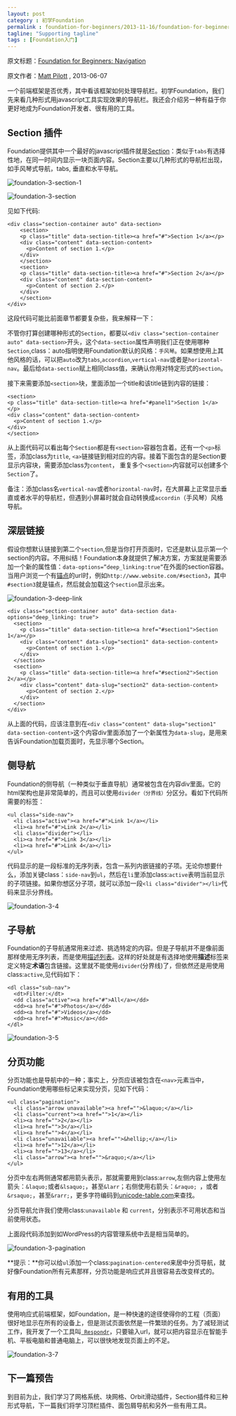 ```yaml
---
layout: post
category : 初学Foundation
permalink : foundation-for-beginners/2013-11-16/foundation-for-beginners-navigation/
tagline: "Supporting tagline"
tags : [Foundation入门]
---
```


原文标题：[Foundation for Beginners: Navigation](http://webdesign.tutsplus.com/tutorials/htmlcss-tutorials/foundation-for-beginners-navigation/)

原文作者：[Matt Pilott](http://webdesign.tutsplus.com/author/matt-pilott/) , 2013-06-07

一个前端框架是否优秀，其中看该框架如何处理导航栏。初学Foundation，我们先来看几种形式用javascript工具实现效果的导航栏。我还会介绍另一种有益于你更好地成为Foundation开发者、很有用的工具。

<!--break-->

## Section 插件 ##

Foundation提供其中一个最好的javascript插件就是[Section](http://foundation.zurb.com/docs/components/section.html)：类似于`tabs`有选择性地，在同一时间内显示一块页面内容。Section主要以几种形式的导航栏出现，如手风琴式导航，tabs, 垂直和水平导航。

![foundation-3-section-1](http://pigerla.com/assets/images/20131116/foundation-3-section-1.png)

![foundation-3-section](http://pigerla.com/assets/images/20131116/foundation-3-section.png)

见如下代码:

    <div class="section-container auto" data-section>
	  	<section>
	    <p class="title" data-section-title><a href="#">Section 1</a></p>
	    <div class="content" data-section-content>
	      <p>Content of section 1.</p>
	    </div>
	  	</section>
	  	<section>
	    <p class="title" data-section-title><a href="#">Section 2</a></p>
	    <div class="content" data-section-content>
	      <p>Content of section 2.</p>
	    </div>
	  	</section>
	</div>

这段代码可能比前面章节都要复杂些，我来解释一下：

不管你打算创建哪种形式的`Section`，都要以`<div class="section-container auto" data-section>`开头，这个`data-section`属性声明我们正在使用哪种`Section`,class：auto指明使用Foundation默认的风格：`手风琴`。如果想使用上其他风格的话，可以把`auto`改为`tabs`,`accordion`,`vertical-nav`或者是`horizontal-nav`。最后给`data-section`赋上相同class值，来确认你用对特定形式的`section`。

接下来需要添加`<section>`块，里面添加一个title和该title链到内容的链接：

    <section>
    <p class="title" data-section-title><a href="#panel1">Section 1</a></p>
    <div class="content" data-section-content>
      <p>Content of section 1.</p>
    </div>
	</section>

从上面代码可以看出每个`Section`都是有`<section>`容器包含着。还有一个`<p>`标签，添加class为`title`, `<a>`链接链到相对应的内容。接着下面包含的是Section要显示内容块，需要添加class为`content`， 重复多个`<section>`内容就可以创建多个`Section`了。

备注：添加class名`vertical-nav`或者`horizontal-nav`时，在大屏幕上正常显示垂直或者水平的导航栏，但遇到小屏幕时就会自动转换成`accordin`（手风琴）风格导航。

## 深层链接 ##

假设你想默认链接到第二个`section`,但是当你打开页面时，它还是默认显示第一个section的内容。不用纠结！Foundation本身就提供了解决方案，方案就是需要添加一个新的属性值：`data-options=”deep_linking:true”`在外面的section容器。当用户浏览一个有[锚点](http://en.wikipedia.org/wiki/Fragment_identifier)的url时，例如`http://www.website.com/#section3`，其中`#section3`就是锚点，然后就会加载这个`section`显示出来。


![foundation-3-deep-link](http://pigerla.com/assets/images/20131116/foundation-3-deep-link.png)

    <div class="section-container auto" data-section data-options="deep_linking: true">
	  <section>
	    <p class="title" data-section-title><a href="#section1">Section 1</a></p>
	    <div class="content" data-slug="section1" data-section-content>
	      <p>Content of section 1.</p>
	    </div>
	  </section>
	  <section>
	    <p class="title" data-section-title><a href="#section2">Section 2</a></p>
	    <div class="content" data-slug="section2" data-section-content>
	      <p>Content of section 2.</p>
	    </div>
	  </section>
	</div>

从上面的代码，应该注意到在`<div class="content" data-slug="section1" data-section-content>`这个内容div里面添加了一个新属性为`data-slug`，是用来告诉Foundation加载页面时，先显示哪个Section。

## 侧导航  ##

Foundation的侧导航（一种类似于垂直导航）通常被包含在内容div里面。它的html架构也是非常简单的，而且可以使用`divider（分界线）`分区分。看如下代码所需要的标签：
    
    <ul class="side-nav">
      <li class="active"><a href="#">Link 1</a></li>
      <li><a href="#">Link 2</a></li>
      <li class="divider"></li>
      <li><a href="#">Link 3</a></li>
      <li><a href="#">Link 4</a></li>
    </ul>

代码显示的是一段标准的无序列表，包含一系列内嵌链接的子项。无论你想要什么，添加关键class：`side-nav`到`ul`，然后在`li`里添加class:`active`表明当前显示的子项链接。如果你想区分子项，就可以添加一段`<li class="divider"></li>`代码来显示分界线。


![foundation-3-4](http://pigerla.com/assets/images/20131116/foundation-3-4.jpg)

## 子导航 ##

Foundation的子导航通常用来过滤、挑选特定的内容。但是子导航并不是像前面那样使用无序列表，而是使用[描述列表](http://hub.tutsplus.com/articles/community-project-style-a-description-list--webdesign-8735)。这样的好处就是有选择地使用**描述**标签来定义特定**术语**包含链接。这里就不能使用`divider`(分界线)了，但依然还是用使用class:`active`,见代码如下：

    <dl class="sub-nav">
	  <dt>Filter:</dt>
	  <dd class="active"><a href="#">All</a></dd>
	  <dd><a href="#">Photos</a></dd>
	  <dd><a href="#">Videos</a></dd>
	  <dd><a href="#">Music</a></dd>
	</dl>


![foundation-3-5](http://pigerla.com/assets/images/20131116/foundation-3-5.jpg)

## 分页功能 ##

分页功能也是导航中的一种；事实上，分页应该被包含在`<nav>`元素当中，Foundation使用哪些标记来实现分页，见如下代码：

    <ul class="pagination">
      <li class="arrow unavailable"><a href="">&laquo;</a></li>
      <li class="current"><a href="">1</a></li>
      <li><a href="">2</a></li>
      <li><a href="">3</a></li>
      <li><a href="">4</a></li>
      <li class="unavailable"><a href="">&hellip;</a></li>
      <li><a href="">12</a></li>
      <li><a href="">13</a></li>
      <li class="arrow"><a href="">&raquo;</a></li>
    </ul>

分页中左右两侧通常都用箭头表示，那就需要用到class:`arrow`,左侧内容上使用左箭头：`&laquo;`或者`&lsaquo;`，甚至`&larr`；右侧使用右箭头：`&raquo; `，或者` &rsaquo;`，甚至`&rarr;`，更多字符编码到[unicode-table.com](http://unicode-table.com/en/search/?q=arrow)来查找。

分页导航允许我们使用class:`unavailable` 和 `current`，分别表示不可用状态和当前使用状态。

上面段代码添加到如WordPress的内容管理系统中去是相当简单的。

![foundation-3-pagination](http://pigerla.com/assets/images/20131116/foundation-3-pagination.png)

**提示：**你可以给`ul`添加一个class:`pagination-centered`来居中分页导航，就好像Foundation所有元素那样，分页功能是响应式并且很容易去改变样式的。

## 有用的工具 ##

使用响应式前端框架，如Foundation，是一种快速的途径使得你的工程（页面）很好地显示在所有的设备上，但是测试页面依然是一件繁琐的任务。为了减轻测试工作，我开发了一个工具叫[` Respondr`](http://respondr.webhoard.net/)，只要输入url，就可以把内容显示在智能手机、平板电脑和普通电脑上，可以很快地发现页面上的不足。


![foundation-3-7](http://pigerla.com/assets/images/20131116/foundation-3-7.jpg)

## 下一篇预告 ##

到目前为止，我们学习了网格系统、块网格、Orbit滑动插件，Section插件和三种形式导航，下一篇我们将学习顶栏插件、面包屑导航和另外一些有用工具。